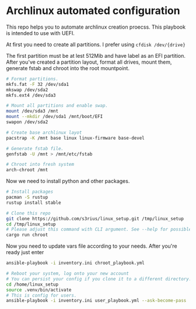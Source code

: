 # Archlinux automated configuration

This repo helps you to automate archlinux creation proecss.
This playbook is intended to use with UEFI.

At first you need to create all partitions.
I prefer using `cfdisk /dev/{drive}`

The first partition must be at lest 512Mib and have label as an EFI partition.
After you've created a partition layout, format all drives, mount them, generate fstab and chroot into the root mountpoint.

```bash
# Format partitions.
mkfs.fat -F 32 /dev/sda1
mkswap /dev/sda2
mkfs.ext4 /dev/sda3

# Mount all partitions and enable swap.
mount /dev/sda3 /mnt
mount --mkdir /dev/sda1 /mnt/boot/EFI
swapon /dev/sda2

# Create base archlinux layot
pacstrap -K /mnt base linux linux-firmware base-devel

# Generate fstab file.
genfstab -U /mnt > /mnt/etc/fstab

# Chroot into fresh system
arch-chroot /mnt
```

Now we need to install python and other packages. 

```bash
# Install packages
pacman -S rustup
rustup install stable

# Clone this repo
git clone https://github.com/s3rius/linux_setup.git /tmp/linux_setup
cd /tmp/linux_setup
# Please adjust this command with CLI argument. See --help for possible config values.
cargo run chroot
```

Now you need to update vars file according to your needs.
After you're ready just enter

```bash
ansible-playbook -i inventory.ini chroot_playbook.yml

# Reboot your system, log onto your new account
# You can persist your config if you clone it to a different directory.
cd /home/linux_setup
source .venv/bin/activate
# This is config for users.
ansible-playbook -i inventory.ini user_playbook.yml --ask-become-pass
```
